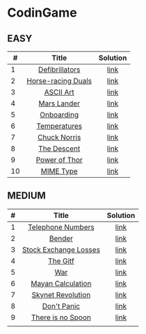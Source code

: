 # CodinGame


## EASY

|   # | Title                                                                            | Solution                         |
| --- | :-----:                                                                          | :-------:                        |
|   1 | [Defibrillators](https://www.codingame.com/training/easy/defibrillators)         | [link](./easy/defibrillators.py) |
|   2 | [Horse-racing Duals](https://www.codingame.com/training/easy/horse-racing-duals) | [link](./easy/horse-racing.py)   |
|   3 | [ASCII Art](https://www.codingame.com/training/easy/ascii-art)                   | [link](./easy/ascii-art.py)      |
|   4 | [Mars Lander](https://www.codingame.com/training/easy/mars-lander-episode-1)     | [link](./easy/mars-lander.py)    |
|   5 | [Onboarding](https://www.codingame.com/training/easy/onboarding)                 | [link](./easy/onboarding.hs)     |
|   6 | [Temperatures](https://www.codingame.com/training/easy/temperatures)             | [link](./easy/temperatures.py)   |
|   7 | [Chuck Norris](https://www.codingame.com/training/easy/chuck-norris)             | [link](./easy/chuck-norris.py)   |
|   8 | [The Descent](https://www.codingame.com/training/easy/the-descent)               | [link](./easy/the-descent.py)    |
|   9 | [Power of Thor](https://www.codingame.com/training/easy/power-of-thor-episode-1) | [link](./easy/power-of-thor.hs)  |
|  10 | [MIME Type](https://www.codingame.com/training/easy/mime-type)                   | [link](./easy/mime-type.py)      |

## MEDIUM
|   # | Title                                                                                      | Solution                                 |
| --- | :-----:                                                                                    | :-------:                                |
|   1 | [Telephone Numbers](https://www.codingame.com/training/medium/telephone-numbers)           | [link](./medium/telephone-numbers.py)    |
|   2 | [Bender](https://www.codingame.com/training/medium/bender-episode-1)                       | [link](./medium/bender.py)               |
|   3 | [Stock Exchange Losses](https://www.codingame.com/training/medium/stock-exchange-losses)   | [link](./medium/stock-exchange-loses.py) |
|   4 | [The Gitf](https://www.codingame.com/training/medium/the-gift)                             | [link](./medium/the-gift.py)             |
|   5 | [War](https://www.codingame.com/training/medium/winamax-battle)                            | [link](./medium/war.py)                  |
|   6 | [Mayan Calculation](https://www.codingame.com/training/medium/mayan-calculation)           | [link](./medium/mayan-calculation.py)    |
|   7 | [Skynet Revolution](https://www.codingame.com/training/medium/skynet-revolution-episode-1) | [link](./medium/skynet-virus.py)         |
|   8 | [Don't Panic](https://www.codingame.com/training/medium/don't-panic-episode-1)             | [link](./medium/paranoid-android.py)     |
|   9 | [There is no Spoon](https://www.codingame.com/training/medium/there-is-no-spoon-episode-1) | [link](./medium/spoon.py)                |
|     |                                                                                            |                                          |

